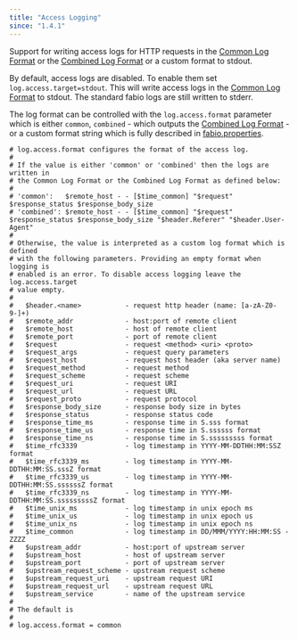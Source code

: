 ```yaml
---
title: "Access Logging"
since: "1.4.1"
---
```


Support for writing access logs for HTTP requests
in the [Common Log Format](https://en.wikipedia.org/wiki/Common_Log_Format)
or the [Combined Log Format](https://httpd.apache.org/docs/1.3/logs.html#combined)
or a custom format to stdout.

<!--more-->

By default, access logs are disabled. To enable them set `log.access.target=stdout`. This will
write access logs in the [Common Log Format](https://en.wikipedia.org/wiki/Common_Log_Format) to stdout. The
standard fabio logs are still written to stderr.

The log format can be controlled with the `log.access.format` parameter which
is either `common`, `combined` - which outputs the [Combined Log Format](https://httpd.apache.org/docs/1.3/logs.html#combined) - or a custom
format string which is fully described in
[fabio.properties](https://github.com/eBay/fabio/blob/master/fabio.properties#L374-L421).

```
# log.access.format configures the format of the access log.
#
# If the value is either 'common' or 'combined' then the logs are written in
# the Common Log Format or the Combined Log Format as defined below:
#
# 'common':   $remote_host - - [$time_common] "$request" $response_status $response_body_size
# 'combined': $remote_host - - [$time_common] "$request" $response_status $response_body_size "$header.Referer" "$header.User-Agent"
#
# Otherwise, the value is interpreted as a custom log format which is defined
# with the following parameters. Providing an empty format when logging is
# enabled is an error. To disable access logging leave the log.access.target
# value empty.
#
#   $header.<name>           - request http header (name: [a-zA-Z0-9-]+)
#   $remote_addr             - host:port of remote client
#   $remote_host             - host of remote client
#   $remote_port             - port of remote client
#   $request                 - request <method> <uri> <proto>
#   $request_args            - request query parameters
#   $request_host            - request host header (aka server name)
#   $request_method          - request method
#   $request_scheme          - request scheme
#   $request_uri             - request URI
#   $request_url             - request URL
#   $request_proto           - request protocol
#   $response_body_size      - response body size in bytes
#   $response_status         - response status code
#   $response_time_ms        - response time in S.sss format
#   $response_time_us        - response time in S.ssssss format
#   $response_time_ns        - response time in S.sssssssss format
#   $time_rfc3339            - log timestamp in YYYY-MM-DDTHH:MM:SSZ format
#   $time_rfc3339_ms         - log timestamp in YYYY-MM-DDTHH:MM:SS.sssZ format
#   $time_rfc3339_us         - log timestamp in YYYY-MM-DDTHH:MM:SS.ssssssZ format
#   $time_rfc3339_ns         - log timestamp in YYYY-MM-DDTHH:MM:SS.sssssssssZ format
#   $time_unix_ms            - log timestamp in unix epoch ms
#   $time_unix_us            - log timestamp in unix epoch us
#   $time_unix_ns            - log timestamp in unix epoch ns
#   $time_common             - log timestamp in DD/MMM/YYYY:HH:MM:SS -ZZZZ
#   $upstream_addr           - host:port of upstream server
#   $upstream_host           - host of upstream server
#   $upstream_port           - port of upstream server
#   $upstream_request_scheme - upstream request scheme
#   $upstream_request_uri    - upstream request URI
#   $upstream_request_url    - upstream request URL
#   $upstream_service        - name of the upstream service
#
# The default is
#
# log.access.format = common
```
